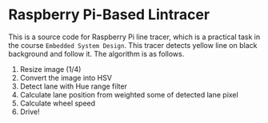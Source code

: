 # Raspberry Pi-Based Lintracer
This is a source code for Raspberry Pi line tracer, which is a practical task in the course `Embedded System Design`. This tracer detects yellow line on black background and follow it. The algorithm is as follows.
1. Resize image (1/4)
2. Convert the image into HSV
3. Detect lane with Hue range filter
4. Calculate lane position from weighted some of detected lane pixel
5. Calculate wheel speed
6. Drive!
